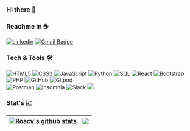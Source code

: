 ### Hi there 👋


### Reachme in :coffee:
[![Linkedin](https://img.shields.io/badge/-LinkedIn-222222?style=flat-square&logo=Linkedin&logoColor=white&link=https://www.linkedin.com/in/rodrigo-contreras-57a28065/)](https://www.linkedin.com/in/rodrigo-contreras-57a28065/)
[![Gmail Badge](https://img.shields.io/badge/-roadcove-c14438?style=flat&logo=Gmail&logoColor=white&link=mailto:roadcove@gmail.com)](mailto:jessicalim813@gmail.com)

### Tech & Tools :hammer_and_wrench:

![HTML5](https://img.shields.io/badge/-HTML5-000000?style=flat&logo=HTML5)
![CSS3](https://img.shields.io/badge/-CSS3-000000?style=flat&logo=CSS3&logoColor=blue)
![JavaScript](https://img.shields.io/badge/-JavaScript-000000?style=flat&logo=javascript)
![Python](https://img.shields.io/badge/-Python-000000?style=flat&logo=python)
![SQL](https://img.shields.io/badge/-SQL-000000?style=flat&logo=MySQL)
![React](https://img.shields.io/badge/-React-000000?style=flat&logo=React&logoColor=61DAFB)
![Bootstrap](https://img.shields.io/badge/Bootstrap-000000?&style=flat&logo=bootstrap&logoColor=purple)
![PHP](https://img.shields.io/badge/-PHP-000000?style=flat&logo=php&logoColor=orange)
![GitHub](https://img.shields.io/badge/-GitHub-000000?style=flat&logo=github&logoColor=FFFFFF)
![Gitpod](https://img.shields.io/badge/-gitpod-000000?&style=flat&logo=gitpod&logoColor=orange) 
  <br/>
![Postman](https://img.shields.io/badge/Postman-000000?&style=flat&logo=postman&logoColor=orange)
![Insomnia](https://img.shields.io/badge/Insomnia-000000?&style=flat&logo=insomnia&logoColor=purple)
![Slack](https://img.shields.io/badge/Slack-000000?&style=flat&logo=slack&logoColor=white)
<img src="http://img.shields.io/badge/-VS%20Code-000000?style=flat&logo=visual%20studio%20code&logoColor=blue">
<br/>

### Stat's :chart_with_upwards_trend:

| <a href="https://github.com/roacv/github-readme-stats"><img align="center" src="https://github-readme-stats.vercel.app/api?username=roacv&show_icons=true&include_all_commits=true&theme=buefy&hide_border=true" alt="Roacv's github stats" /></a> | <a href="https://github.com/roacv/github-readme-stats"><img align="center" src="https://github-readme-stats.vercel.app/api/top-langs/?username=roacv&layout=compact&theme=buefy&hide_border=true" /></a> |
| ------------- | ------------- |




<!--
**roacv/roacv** is a ✨ _special_ ✨ repository because its `README.md` (this file) appears on your GitHub profile.
![visitors](https://visitor-badge.glitch.me/badge?page_id=roacv.visitor-badge&left_color=grey&right_color=black)
Here are some ideas to get you started:

- 🔭 I’m currently working on ...
- 🌱 I’m currently learning ...
- 👯 I’m looking to collaborate on ...
- 🤔 I’m looking for help with ...
- 💬 Ask me about ...
- 📫 How to reach me: ...
- 😄 Pronouns: ...
- ⚡ Fun fact: ...
-->

